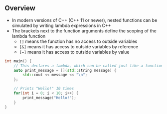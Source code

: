 ## Overview
- In modern versions of C++ (C++ 11 or newer), nested functions can be simulated by writing lambda expressions in C++
- The brackets next to the function arguments define the scoping of the lambda function
	- `[]` means the function has no access to outside variables 
	- `[&]` means it has access to outside variables by reference
	- `[=]` means it has access to outside variables by value

```cpp
int main() {
    // This declares a lambda, which can be called just like a function
    auto print_message = [](std::string message) { 
        std::cout << message << "\n"; 
    };

    // Prints "Hello!" 10 times
    for(int i = 0; i < 10; i++) {
        print_message("Hello!"); 
    }
}
```